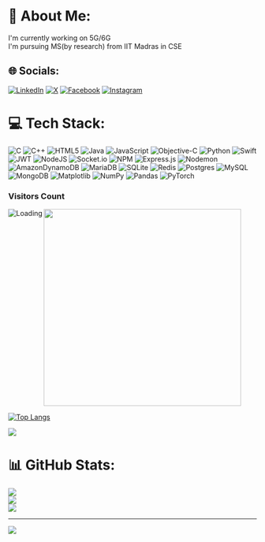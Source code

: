 # 💫 About Me:
I'm currently working on 5G/6G<br>I'm pursuing MS(by research) from IIT Madras in CSE<br>


## 🌐 Socials:
[![LinkedIn](https://img.shields.io/badge/LinkedIn-%230077B5.svg?logo=linkedin&logoColor=white)](https://linkedin.com/in/kanchan-kumar-tiwari-3787b1148) [![X](https://img.shields.io/badge/X-black.svg?logo=X&logoColor=white)](https://x.com/kanchan_07_) [![Facebook](https://img.shields.io/badge/Facebook-%231877F2.svg?logo=Facebook&logoColor=white)](https://facebook.com/Coolkanchan13) [![Instagram](https://img.shields.io/badge/Instagram-%23E4405F.svg?logo=Instagram&logoColor=white)](https://instagram.com/kanchan_07_) 

# 💻 Tech Stack:
![C](https://img.shields.io/badge/c-%2300599C.svg?style=for-the-badge&logo=c&logoColor=white) ![C++](https://img.shields.io/badge/c++-%2300599C.svg?style=for-the-badge&logo=c%2B%2B&logoColor=white) ![HTML5](https://img.shields.io/badge/html5-%23E34F26.svg?style=for-the-badge&logo=html5&logoColor=white) ![Java](https://img.shields.io/badge/java-%23ED8B00.svg?style=for-the-badge&logo=openjdk&logoColor=white) ![JavaScript](https://img.shields.io/badge/javascript-%23323330.svg?style=for-the-badge&logo=javascript&logoColor=%23F7DF1E) ![Objective-C](https://img.shields.io/badge/OBJECTIVE--C-%233A95E3.svg?style=for-the-badge&logo=apple&logoColor=white) ![Python](https://img.shields.io/badge/python-3670A0?style=for-the-badge&logo=python&logoColor=ffdd54) ![Swift](https://img.shields.io/badge/swift-F54A2A?style=for-the-badge&logo=swift&logoColor=white) ![JWT](https://img.shields.io/badge/JWT-black?style=for-the-badge&logo=JSON%20web%20tokens) ![NodeJS](https://img.shields.io/badge/node.js-6DA55F?style=for-the-badge&logo=node.js&logoColor=white) ![Socket.io](https://img.shields.io/badge/Socket.io-black?style=for-the-badge&logo=socket.io&badgeColor=010101) ![NPM](https://img.shields.io/badge/NPM-%23CB3837.svg?style=for-the-badge&logo=npm&logoColor=white) ![Express.js](https://img.shields.io/badge/express.js-%23404d59.svg?style=for-the-badge&logo=express&logoColor=%2361DAFB) ![Nodemon](https://img.shields.io/badge/NODEMON-%23323330.svg?style=for-the-badge&logo=nodemon&logoColor=%BBDEAD) ![AmazonDynamoDB](https://img.shields.io/badge/Amazon%20DynamoDB-4053D6?style=for-the-badge&logo=Amazon%20DynamoDB&logoColor=white) ![MariaDB](https://img.shields.io/badge/MariaDB-003545?style=for-the-badge&logo=mariadb&logoColor=white) ![SQLite](https://img.shields.io/badge/sqlite-%2307405e.svg?style=for-the-badge&logo=sqlite&logoColor=white) ![Redis](https://img.shields.io/badge/redis-%23DD0031.svg?style=for-the-badge&logo=redis&logoColor=white) ![Postgres](https://img.shields.io/badge/postgres-%23316192.svg?style=for-the-badge&logo=postgresql&logoColor=white) ![MySQL](https://img.shields.io/badge/mysql-4479A1.svg?style=for-the-badge&logo=mysql&logoColor=white) ![MongoDB](https://img.shields.io/badge/MongoDB-%234ea94b.svg?style=for-the-badge&logo=mongodb&logoColor=white) ![Matplotlib](https://img.shields.io/badge/Matplotlib-%23ffffff.svg?style=for-the-badge&logo=Matplotlib&logoColor=black) ![NumPy](https://img.shields.io/badge/numpy-%23013243.svg?style=for-the-badge&logo=numpy&logoColor=white) ![Pandas](https://img.shields.io/badge/pandas-%23150458.svg?style=for-the-badge&logo=pandas&logoColor=white) ![PyTorch](https://img.shields.io/badge/PyTorch-%23EE4C2C.svg?style=for-the-badge&logo=PyTorch&logoColor=white)

### Visitors Count
<img align="left" src = "https://profile-counter.glitch.me/harsh6768/count.svg" alt ="Loading">


<img width="400" src="https://github-readme-stats.vercel.app/api?username=harsh6768&show_icons=true&hide_border=true&theme=tokyonight">

 <a href="#">![Top Langs](https://github-readme-stats.vercel.app/api/top-langs/?username=harsh6768&layout=compact&theme=blueberry&count_private=true&hide_border=true)</a>

![](https://skillicons.dev/icons?i=js,nodejs,docker,mysql,mongodb,aws,graphql,react,git,firebase,linux,redis,flutter,wordpress&perline=8)


# 📊 GitHub Stats:
![](https://github-readme-stats.vercel.app/api?username=kanchan0&theme=dark&hide_border=false&include_all_commits=false&count_private=true)<br/>
![](https://github-readme-streak-stats.herokuapp.com/?user=kanchan0&theme=dark&hide_border=false)<br/>
![](https://github-readme-stats.vercel.app/api/top-langs/?username=kanchan0&theme=dark&hide_border=false&include_all_commits=false&count_private=true&layout=compact)


---
[![](https://visitcount.itsvg.in/api?id=kanchan0&icon=0&color=0)](https://visitcount.itsvg.in)

<!-- Proudly created with GPRM ( https://gprm.itsvg.in ) -->
